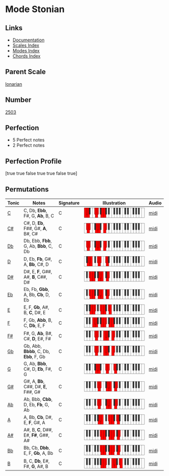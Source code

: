 # Mode Stonian

## Links

- [Documentation](index.md)
- [Scales Index](Scales.md)
- [Modes Index](Modes.md)
- [Chords Index](Chords.md)

## Parent Scale

[Ionarian](ScaleIonarian.md)

## Number

[2503](https://ianring.com/musictheory/scales/2503)

## Perfection

- 5 Perfect notes
- 2 Perfect notes

## Perfection Profile

[true true false true true false true]

## Permutations

| Tonic | Notes | Signature | Illustration | Audio |
|-------|-------|-----------|--------------|-------|
| [C](ModeCNaturalStonian.md) | C, Db, **Ebb**, F#, G, **Ab**, B, C | C | ![CNaturalStonian](ModeCNaturalStonian.png) | [midi](https://github.com/edipermadi/music/blob/main/docs/ModeCNaturalStonian.mid?raw=true) |
| [C#](ModeCSharpStonian.md) | C#, D, **Eb**, F##, G#, **A**, B#, C# | C | ![CSharpStonian](ModeCSharpStonian.png) | [midi](https://github.com/edipermadi/music/blob/main/docs/ModeCSharpStonian.mid?raw=true) |
| [Db](ModeDFlatStonian.md) | Db, Ebb, **Fbb**, G, Ab, **Bbb**, C, Db | C | ![DFlatStonian](ModeDFlatStonian.png) | [midi](https://github.com/edipermadi/music/blob/main/docs/ModeDFlatStonian.mid?raw=true) |
| [D](ModeDNaturalStonian.md) | D, Eb, **Fb**, G#, A, **Bb**, C#, D | C | ![DNaturalStonian](ModeDNaturalStonian.png) | [midi](https://github.com/edipermadi/music/blob/main/docs/ModeDNaturalStonian.mid?raw=true) |
| [D#](ModeDSharpStonian.md) | D#, E, **F**, G##, A#, **B**, C##, D# | C | ![DSharpStonian](ModeDSharpStonian.png) | [midi](https://github.com/edipermadi/music/blob/main/docs/ModeDSharpStonian.mid?raw=true) |
| [Eb](ModeEFlatStonian.md) | Eb, Fb, **Gbb**, A, Bb, **Cb**, D, Eb | C | ![EFlatStonian](ModeEFlatStonian.png) | [midi](https://github.com/edipermadi/music/blob/main/docs/ModeEFlatStonian.mid?raw=true) |
| [E](ModeENaturalStonian.md) | E, F, **Gb**, A#, B, **C**, D#, E | C | ![ENaturalStonian](ModeENaturalStonian.png) | [midi](https://github.com/edipermadi/music/blob/main/docs/ModeENaturalStonian.mid?raw=true) |
| [F](ModeFNaturalStonian.md) | F, Gb, **Abb**, B, C, **Db**, E, F | C | ![FNaturalStonian](ModeFNaturalStonian.png) | [midi](https://github.com/edipermadi/music/blob/main/docs/ModeFNaturalStonian.mid?raw=true) |
| [F#](ModeFSharpStonian.md) | F#, G, **Ab**, B#, C#, **D**, E#, F# | C | ![FSharpStonian](ModeFSharpStonian.png) | [midi](https://github.com/edipermadi/music/blob/main/docs/ModeFSharpStonian.mid?raw=true) |
| [Gb](ModeGFlatStonian.md) | Gb, Abb, **Bbbb**, C, Db, **Ebb**, F, Gb | C | ![GFlatStonian](ModeGFlatStonian.png) | [midi](https://github.com/edipermadi/music/blob/main/docs/ModeGFlatStonian.mid?raw=true) |
| [G](ModeGNaturalStonian.md) | G, Ab, **Bbb**, C#, D, **Eb**, F#, G | C | ![GNaturalStonian](ModeGNaturalStonian.png) | [midi](https://github.com/edipermadi/music/blob/main/docs/ModeGNaturalStonian.mid?raw=true) |
| [G#](ModeGSharpStonian.md) | G#, A, **Bb**, C##, D#, **E**, F##, G# | C | ![GSharpStonian](ModeGSharpStonian.png) | [midi](https://github.com/edipermadi/music/blob/main/docs/ModeGSharpStonian.mid?raw=true) |
| [Ab](ModeAFlatStonian.md) | Ab, Bbb, **Cbb**, D, Eb, **Fb**, G, Ab | C | ![AFlatStonian](ModeAFlatStonian.png) | [midi](https://github.com/edipermadi/music/blob/main/docs/ModeAFlatStonian.mid?raw=true) |
| [A](ModeANaturalStonian.md) | A, Bb, **Cb**, D#, E, **F**, G#, A | C | ![ANaturalStonian](ModeANaturalStonian.png) | [midi](https://github.com/edipermadi/music/blob/main/docs/ModeANaturalStonian.mid?raw=true) |
| [A#](ModeASharpStonian.md) | A#, B, **C**, D##, E#, **F#**, G##, A# | C | ![ASharpStonian](ModeASharpStonian.png) | [midi](https://github.com/edipermadi/music/blob/main/docs/ModeASharpStonian.mid?raw=true) |
| [Bb](ModeBFlatStonian.md) | Bb, Cb, **Dbb**, E, F, **Gb**, A, Bb | C | ![BFlatStonian](ModeBFlatStonian.png) | [midi](https://github.com/edipermadi/music/blob/main/docs/ModeBFlatStonian.mid?raw=true) |
| [B](ModeBNaturalStonian.md) | B, C, **Db**, E#, F#, **G**, A#, B | C | ![BNaturalStonian](ModeBNaturalStonian.png) | [midi](https://github.com/edipermadi/music/blob/main/docs/ModeBNaturalStonian.mid?raw=true) |
